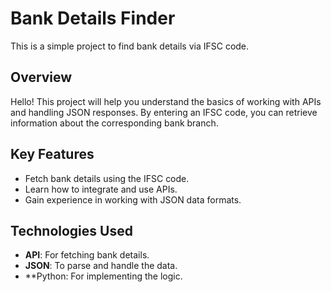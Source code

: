 # Bank Details Finder

This is a simple project to find bank details via IFSC code.

## Overview

Hello! This project will help you understand the basics of working with APIs and handling JSON responses. By entering an IFSC code, you can retrieve information about the corresponding bank branch.

## Key Features
- Fetch bank details using the IFSC code.
- Learn how to integrate and use APIs.
- Gain experience in working with JSON data formats.

## Technologies Used
- **API**: For fetching bank details.
- **JSON**: To parse and handle the data.
- **Python: For implementing the logic.
